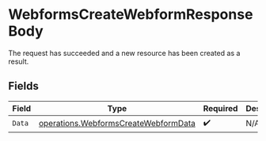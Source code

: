 # WebformsCreateWebformResponseBody

The request has succeeded and a new resource has been created as a result.


## Fields

| Field                                                                                        | Type                                                                                         | Required                                                                                     | Description                                                                                  |
| -------------------------------------------------------------------------------------------- | -------------------------------------------------------------------------------------------- | -------------------------------------------------------------------------------------------- | -------------------------------------------------------------------------------------------- |
| `Data`                                                                                       | [operations.WebformsCreateWebformData](../../models/operations/webformscreatewebformdata.md) | :heavy_check_mark:                                                                           | N/A                                                                                          |